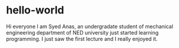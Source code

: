 # hello-world

Hi everyone
I am Syed Anas, an undergradate  student of mechanical engineering department of NED university just started learning programming.
I just saw the first lecture and I really enjoyed it.
